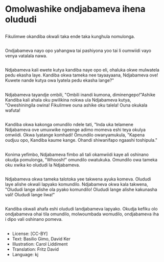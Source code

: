 # Omolwashike ondjabameva ihena olududi

##
Fikulimwe okandiba okwali taka ende taka kunghula nomulonga.

##
Ondjabameva nayo opo yahangwa tai pashiyona yoo tai li oumwiidi vayo venya vatalala nawa.

##
Ndjabameva kali ewete kutya kandiba naye opo eli, ohaluka okwe mulwatela pedu ekasha laye. Kandiba okwa tameka nee tayaayaana, Ndjabameva ove! Kuwete nande kutya owa lyatela pedu ekasha lange?"

##
Ndjabameva tayandje ombili, "Ombili inandi kumona, diminengepo!"Ashike Kandiba kali ahala oku pwilikina nokwa ula Ndjabameva kutya, "Oweshiningila owina! Fikulimwe ouna ashike oku talela! Ouna okukala wafuta!

##
Kandiba okwa kakonga omundilo ndele tati, "Inda uka telamene Ndjabameva ove umuxwike ngeenge adimo momeva eshi teya okulya omwiidi. Okwa lyatange komhadi! Omundilo owanyamukula, "Kapena oudjuu opo, Kandiba kaume kange. Ohandi shiwanifapo ngaashi toshipula."

##
Konima yefimbo, Ndjabameva fimbo ali tali okamwiidi kaye ali oshinano okudja pomulonga, "Whoosh!" omundilo owatukuka. Omundilo owa tameka oku xwika ko olududi la Ndjabameva.

##
Ndjabameva okwa tameka talotoka yee takwena ayuka komeva. Olududi laye alishe okwali lapyako komundilo. Ndjabameva okwa kala takwena, "Olududi lange alishe ola pyako komundilo! Olududi lange alishe kakunasha vali! Olududi lange liwa!"

##
Kandiba okwali ahafa eshi olududi landjabameva lapyako. Okudja kefiku olo ondjabameva ohai tila omundilo, molwoumbada womudilo, ondjabameva iha i dipo vali oshinano pomeva.

##
* License: [CC-BY]
* Text: Basilio Gimo, David Ker
* Illustration: Carol Liddiment
* Translation: Fritz David
* Language: kj

